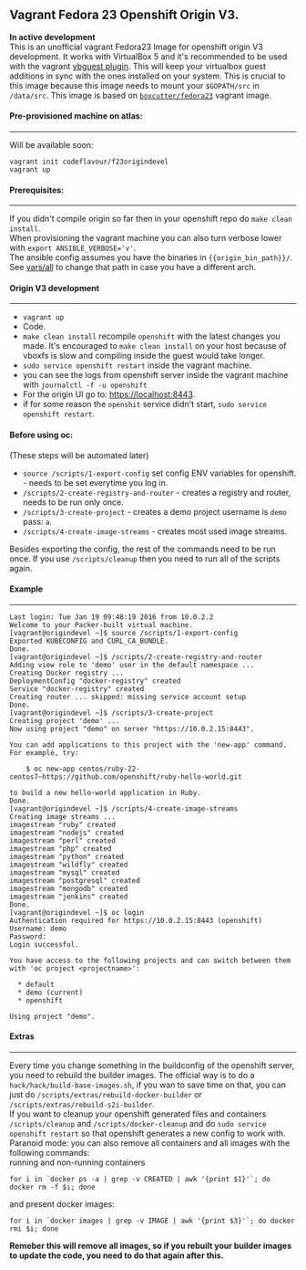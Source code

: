 Vagrant Fedora 23 Openshift Origin V3.  
---
**In active development**  
This is an unofficial vagrant Fedora23 Image for openshift origin V3 development.
It works with VirtualBox 5 and it's recommended to be used with the vagrant [vbguest plugin](https://github.com/dotless-de/vagrant-vbguest/). This will keep your virtualbox guest additions in sync with the ones installed on your system. This is crucial to this image because this image needs to mount your `$GOPATH/src` in `/data/src`.
This image is based on [`boxcutter/fedora23`](https://atlas.hashicorp.com/boxcutter/boxes/fedora23) vagrant image.  


#### Pre-provisioned machine on atlas:
---
Will be available soon:  

```
vagrant init codeflavour/f23origindevel
vagrant up
```

#### Prerequisites:
---
If you didn't compile origin so far then in your openshift repo do `make clean install`.  
When provisioning the vagrant machine you can also turn verbose lower with `export ANSIBLE_VERBOSE='v'`.  
The ansible config assumes you have the binaries in `{{origin_bin_path}}/`.   
See [vars/all](vars/all) to change that path in case you have a different arch.  

#### Origin V3 development
---
* `vagrant up`
* Code.
* `make clean install` recompile `openshift` with the latest changes you made.
It's encouraged to `make clean install` on your host because of vboxfs is slow and compiling inside the guest would take longer.
* `sudo service openshift restart` inside the vagrant machine.
* you can see the logs from openshift server inside the vagrant machine with `journalctl -f -u openshift`  
* For the origin UI go to: [https://localhost:8443](https://localhost:8443).
* if for some reason the `openshit` service didn't start, `sudo service openshift restart`.

#### Before using oc:  

(These steps will be automated later)  
* `source /scripts/1-export-config` set config ENV variables for openshift. - needs to be set everytime you log in.  
* `/scripts/2-create-registry-and-router` - creates a registry and router, needs to be run only once.  
* `/scripts/3-create-project` - creates a demo project username is `demo` pass: `a`.
* `/scripts/4-create-image-streams` - creates most used image streams.  

Besides exporting the config, the rest of the commands need to be run once. If you
use `/scripts/cleanup` then you need to run all of the scripts again.

#### Example
---
```
Last login: Tue Jan 19 09:48:19 2016 from 10.0.2.2
Welcome to your Packer-built virtual machine.
[vagrant@origindevel ~]$ source /scripts/1-export-config
Exported KUBECONFIG and CURL_CA_BUNDLE.
Done.
[vagrant@origindevel ~]$ /scripts/2-create-registry-and-router
Adding view role to 'demo' user in the default namespace ...
Creating Docker registry ...
DeploymentConfig "docker-registry" created
Service "docker-registry" created
Creating router ... skipped: missing service account setup
Done.
[vagrant@origindevel ~]$ /scripts/3-create-project
Creating project 'demo' ...
Now using project "demo" on server "https://10.0.2.15:8443".

You can add applications to this project with the 'new-app' command. For example, try:

    $ oc new-app centos/ruby-22-centos7~https://github.com/openshift/ruby-hello-world.git

to build a new hello-world application in Ruby.
Done.
[vagrant@origindevel ~]$ /scripts/4-create-image-streams
Creating image streams ...
imagestream "ruby" created
imagestream "nodejs" created
imagestream "perl" created
imagestream "php" created
imagestream "python" created
imagestream "wildfly" created
imagestream "mysql" created
imagestream "postgresql" created
imagestream "mongodb" created
imagestream "jenkins" created
Done.
[vagrant@origindevel ~]$ oc login
Authentication required for https://10.0.2.15:8443 (openshift)
Username: demo
Password:
Login successful.

You have access to the following projects and can switch between them with 'oc project <projectname>':

  * default
  * demo (current)
  * openshift

Using project "demo".
```
#### Extras
---
Every time you change something in the buildconfig of the openshift server, you need to rebuild the builder images. The official way is to do a `hack/hack/build-base-images.sh`, if you wan to save time on that, you can just do `/scripts/extras/rebuild-docker-builder` or `/scripts/extras/rebuild-s2i-builder`.    
If you want to cleanup your openshift generated files and containers
`/scripts/cleanup` and `/scripts/docker-cleanup` and do `sudo service openshift restart` so that openshift generates a new config to work with.  
Paranoid mode: you can also remove all containers and all images  with the following commands:  
running and non-running containers  
```
for i in `docker ps -a | grep -v CREATED | awk '{print $1}'`; do docker rm -f $i; done
```
and present docker images:  
```
for i in `docker images | grep -v IMAGE | awk '{print $3}'`; do docker rmi $i; done
```
**Remeber this will remove all images, so if you rebuilt your builder images to update the code, you need to do that again after this.**  

